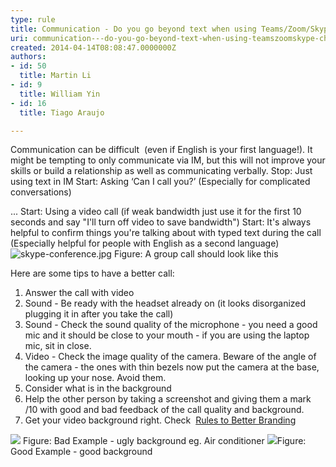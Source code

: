```yaml
---
type: rule
title: Communication - Do you go beyond text when using Teams/Zoom/Skype chat?
uri: communication---do-you-go-beyond-text-when-using-teamszoomskype-chat
created: 2014-04-14T08:08:47.0000000Z
authors:
- id: 50
  title: Martin Li
- id: 9
  title: William Yin
- id: 16
  title: Tiago Araujo

---
```


 
Communication can be difficult  (even if English is your first language!). It might be tempting to only communicate via IM, but this will not improve your skills or build a relationship as well as communicating verbally.​​
Stop: Just using text in IM
Start: Asking ‘Can I call you?’ (Especially for complicated conversations)

...
Start: Using a video call (if weak bandwidth just use it for the first 10 seconds and say "I'll turn off video to save bandwidth")
Start: It's always helpful to confirm things you're talking about with typed text during the call (Especially helpful for people with English as a second language)
 ![skype-conference.jpg](/PublishingImages/skype-conference.jpg) 
Figure: A group call should look like this 

Here are some tips to have a better call:​
         

1. Answer the call with video
2. Sound - Be ready with the headset already on (it looks disorganized plugging it in after you take the call)
3. Sound - Check the sound quality of the microphone - you need a good mic and it should be close to your mouth - if you are using the laptop mic, sit in close.
4. Video - Check the image quality of the camera. Beware of the angle of the camera - the ones with thin bezels now put the camera at the base, looking up your nose. Avoid them.
5. Consider what is in the background
6. Help the other person by taking a screenshot and giving them a mark /10 with good and bad feedback of the call quality and background.
7. ​​Get your video background right. Check  [Rules to Better Branding](/_layouts/15/FIXUPREDIRECT.ASPX?WebId=3dfc0e07-e23a-4cbb-aac2-e778b71166a2&amp;TermSetId=07da3ddf-0924-4cd2-a6d4-a4809ae20160&amp;TermId=f6b90f42-7f48-4c44-b766-295de647bb47)

![](/SiteAssets/do-you-go-beyond-just-using-skype-chat/Bad-Video-Background-orgn.png)
Figure: Bad Example - ugly​​​ background eg. Air conditioner​​​
![](/SiteAssets/do-you-go-beyond-just-using-skype-chat/Good-Video-Background-orgn.png)
​Figure: Good Example - good background​​​


